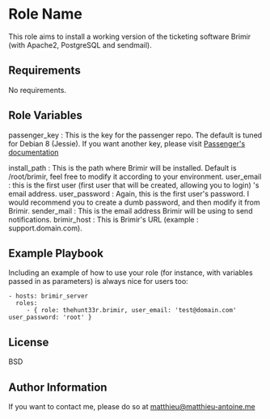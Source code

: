 Role Name
=========

This role aims to install a working version of the ticketing software Brimir (with Apache2, PostgreSQL and sendmail).

Requirements
------------

No requirements.

Role Variables
--------------

passenger_key : This is the key for the passenger repo. The default is tuned for Debian 8 (Jessie). If you want another key, please visit [Passenger's documentation](https://www.phusionpassenger.com/documentation/Users%20guide%20Apache.html)

install_path : This is the path where Brimir will be installed. Default is /root/brimir, feel free to modify it according to your environment.
user_email : this is the first user (first user that will be created, allowing you to login) 's email address. 
user_password : Again, this is the first user's password. I would recommend you to create a dumb password, and then modify it from Brimir.
sender_mail : This is the email address Brimir will be using to send notifications.
brimir_host : This is Brimir's URL (example : support.domain.com).


Example Playbook
----------------

Including an example of how to use your role (for instance, with variables passed in as parameters) is always nice for users too:

    - hosts: brimir_server
      roles:
         - { role: thehunt33r.brimir, user_email: 'test@domain.com'       user_password: 'root' }

License
-------

BSD

Author Information
------------------

If you want to contact me, please do so at matthieu@matthieu-antoine.me
